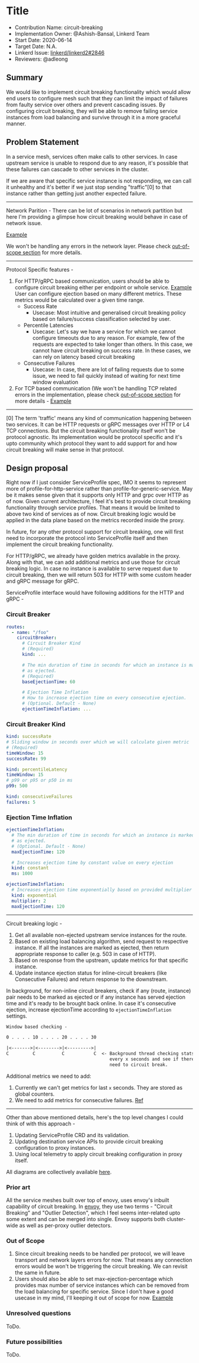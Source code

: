 # Title

- Contribution Name: circuit-breaking
- Implementation Owner: @Ashish-Bansal, Linkerd Team
- Start Date: 2020-06-14
- Target Date: N.A.
- Linkerd Issue:
  [linkerd/linkerd2#2846](https://github.com/linkerd/linkerd2/issues/2846)
- Reviewers: @adleong

## Summary

[summary]: #summary

We would like to implement circuit breaking functionality which would allow end
users to configure mesh such that they can limit the impact of failures from
faulty service over others and prevent cascading issues. By configuring circuit
breaking, they will be able to remove failing service instances from load
balancing and survive through it in a more graceful manner.

## Problem Statement

In a service mesh, services often make calls to other services. In case upstream
service is unable to respond due to any reason, it's possible that these
failures can cascade to other services in the cluster.

If we are aware that specific service instance is not responding, we can call it
unhealthy and it's better if we just stop sending "traffic"[0] to that instance
rather than getting just another expected failure.

---

Network Parition - There can be lot of scenarios in network partition but here
I'm providing a glimpse how circuit breaking would behave in case of network
issue.

[Example](https://drive.google.com/open?id=154I2ZGlGc-rQJ0YVeek17dJy7raAvd-G)

We won't be handling any errors in the network layer. Please check
[out-of-scope section](#out-of-scope) for more details.

---

Protocol Specific features -

1. For HTTP/gRPC based communication, users should be able to configure circuit
   breaking either per endpoint or whole service.
   [Example](https://drive.google.com/open?id=1JK65u9Mnmkmy_X8fczeh6RO6O-vNiTtY)
   User can configure ejection based on many different metrics. These metrics
   would be calculated over a given time range.
   - Success Rate
     - Usecase: Most intuitive and generalised circuit breaking policy based on
       failure/success classification selected by user.
   - Percentile Latencies
     - Usecase: Let's say we have a service for which we cannot configure
       timeouts due to any reason. For example, few of the requests are expected
       to take longer than others. In this case, we cannot have circuit breaking
       on success rate. In these cases, we can rely on latency based circuit
       breaking
   - Consecutive Failures
     - Usecase: In case, there are lot of failing requests due to some issue, we
       need to fail quickly instead of waiting for next time window evaluation
2. For TCP based communication (We won't be handling TCP related errors in the
   implementation, please check [out-of-scope section](#out-of-scope) for more
   details -
   [Example](https://drive.google.com/open?id=1yAAurygsZQ-r58TEA0QiFf9Sz15jqRJV)

---

[0] The term 'traffic' means any kind of communication happening between two
services. It can be HTTP requests or gRPC messages over HTTP or L4 TCP
connections. But the circuit breaking functionality itself won't be protocol
agnostic. Its implementation would be protocol specific and it's upto community
which protocol they want to add support for and how circuit breaking will make
sense in that protocol.

## Design proposal

[design-proposal]: #design-proposal

Right now if I just consider ServiceProfile spec, IMO it seems to represent more
of profile-for-http-service rather than profile-for-generic-service. May be it
makes sense given that it supports only HTTP and grpc over HTTP as of now. Given
current architecture, I feel it's best to provide circuit breaking functionality
through service profiles. That means it would be limited to above two kind of
services as of now. Circuit breaking logic would be applied in the data plane
based on the metrics recorded inside the proxy.

In future, for any other protocol support for circuit breaking, one will first
need to incorporate the protocol into ServiceProfile itself and then implement
the circuit breaking functionality.

For HTTP/gRPC, we already have golden metrics available in the proxy. Along with
that, we can add additional metrics and use those for circuit breaking logic. In
case no instance is available to serve request due to circuit breaking, then we
will return 503 for HTTP with some custom header and gRPC message for gRPC.

ServiceProfile interface would have following additions for the HTTP and gRPC -

### Circuit Breaker

```yaml
routes:
  - name: "/foo"
    circuitBreaker:
      # Circuit Breaker Kind
      # (Required)
      kind: ...

      # The min duration of time in seconds for which an instance is marked
      # as ejected.
      # (Required)
      baseEjectionTime: 60

      # Ejection Time Inflation
      # How to increase ejection time on every consecutive ejection.
      # (Optional. Default - None)
      ejectionTimeInflation: ...
```

### Circuit Breaker Kind

```yaml
kind: successRate
# Sliding window in seconds over which we will calculate given metric
# (Required)
timeWindow: 15
successRate: 99
```

```yaml
kind: percentileLatency
timeWindow: 15
# p99 or p95 or p50 in ms
p99: 500
```

```yaml
kind: consecutiveFailures
failures: 5
```

### Ejection Time Inflation

```yaml
ejectionTimeInflation:
  # The min duration of time in seconds for which an instance is marked
  # as ejected.
  # (Optional. Default - None)
  maxEjectionTime: 120

  # Increases ejection time by constant value on every ejection
  kind: constant
  ms: 1000
```

```yaml
ejectionTimeInflation:
  # Increases ejection time exponentially based on provided multiplier
  kind: exponential
  multiplier: 2
  maxEjectionTime: 120
```

---

Circuit breaking logic -

1. Get all available non-ejected upstream service instances for the route.
2. Based on existing load balancing algorithm, send request to respective
   instance. If all the instances are marked as ejected, then return appropriate
   response to caller (e.g. 503 in case of HTTP).
3. Based on response from the upstream, update metrics for that specific
   instance.
4. Update instance ejection status for inline-circuit breakers (like Consecutive
   Failures) and return response to the downstream.

In background, for non-inline circuit breakers, check if any (route, instance)
pair needs to be marked as ejected or if any instance has served ejection time
and it's ready to be brought back online. In case it's consecutive ejection,
increase ejectionTime according to `ejectionTimeInflation` settings.

```txt
Window based checking -

0 . . . . 10 . . . . 20 . . . . 30

|<------->|<-------->|<--------->|
C         C          C           C  <- Background thread checking stats after
                                       every x seconds and see if there's
                                       need to circuit break.
```

Additional metrics we need to add:

1. Currently we can't get metrics for last `x` seconds. They are stored as
   global counters.
2. We need to add metrics for consecutive failures.
   [Ref](https://github.com/linkerd/linkerd2-proxy/blob/5264573433ceea37f9d66c9ca95c458a604350a0/linkerd/http-metrics/src/requests/mod.rs#L15-L46)

---

Other than above mentioned details, here's the top level changes I could think
of with this approach -

1. Updating ServiceProfile CRD and its validation.
2. Updating destination service APIs to provide circuit breaking configuration
   to proxy instances.
3. Using local telemetry to apply circuit breaking configuration in proxy
   itself.

All diagrams are collectively available
[here](https://drive.google.com/drive/folders/1wCwTwi6kUjHPsLRMPBasy3cnx5Gj6SSq?usp=sharing).

### Prior art

[prior-art]: #prior-art

All the service meshes built over top of enovy, uses envoy's inbuilt capability
of circuit breaking. In
[envoy](https://www.envoyproxy.io/docs/envoy/latest/intro/arch_overview/upstream/outlier),
they use two terms - "Circuit Breaking" and "Outlier Detection", which I feel
seems inter-related upto some extent and can be merged into single. Envoy
supports both cluster-wide as well as per-proxy outlier detectors.

### Out of Scope

[out-of-scope]: #out-of-scope

1. Since circuit breaking needs to be handled per protocol, we will leave
   transport and network layers errors for now. That means any connection errors
   would be won't be triggering the circuit breaking. We can revisit the same in
   future.
2. Users should also be able to set max-ejection-percentage which provides max
   number of service instances which can be removed from the load balancing for
   specific service. Since I don't have a good usecase in my mind, I'll keeping
   it out of scope for now.
   [Example](https://drive.google.com/open?id=1jSMaogdvzxjv0v2dBoL7OYGHmsCusXn-)

### Unresolved questions

[unresolved-questions]: #unresolved-questions

ToDo.

### Future possibilities

[future-possibilities]: #future-possibilities

ToDo.
